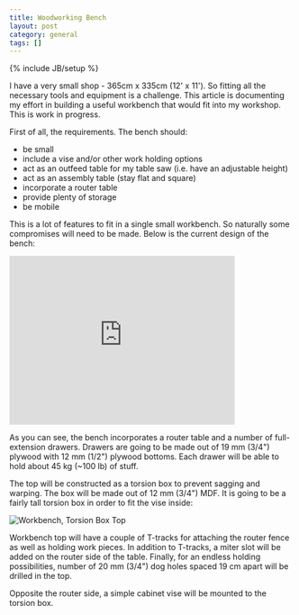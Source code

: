 ```yaml
---
title: Woodworking Bench
layout: post
category: general
tags: []
---
```

{% include JB/setup %}

I have a very small shop - 365cm x 335cm (12' x 11'). So fitting all the necessary tools and equipment is a challenge. This article is documenting my effort in building a useful workbench that would fit into my workshop. This is work in progress.

First of all, the requirements. The bench should:

 - be small
 - include a vise and/or other work holding options
 - act as an outfeed table for my table saw (i.e. have an adjustable height)
 - act as an assembly table (stay flat and square)
 - incorporate a router table
 - provide plenty of storage
 - be mobile

This is a lot of features to fit in a single small workbench. So naturally some compromises will need to be made. Below is the current design of the bench:

<iframe src="http://sketchup.google.com/3dwarehouse/mini?mid=d0eb9e28cdd79b0f5291a9c43f2c670c&etyp=im&width=400&height=300" frameborder="0" scrolling="no" marginheight="0" marginwidth="0" width="400" height="300"></iframe>

As you can see, the bench incorporates a router table and a number of full-extension drawers. Drawers are going to be made out of 19 mm (3/4") plywood with 12 mm (1/2") plywood bottoms. Each drawer will be able to hold about 45 kg (~100 lb) of stuff.

The top will be constructed as a torsion box to prevent sagging and warping. The box will be made out of 12 mm (3/4") MDF. It is going to be a fairly tall torsion box in order to fit the vise inside:

![Workbench, Torsion Box Top](https://farm3.staticflickr.com/2893/9952813585_41f13c43fd.jpg)

Workbench top will have a couple of T-tracks for attaching the router fence as well as holding work pieces. In addition to T-tracks, a miter slot will be added on the router side of the table. Finally, for an endless holding possibilities, number of 20 mm (3/4") dog holes spaced 19 cm apart will be drilled in the top.

Opposite the router side, a simple cabinet vise will be mounted to the torsion box.

